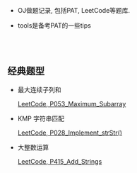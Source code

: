 *	OJ做题记录, 包括PAT, LeetCode等题库.

*	tools是备考PAT的一些tips

<br><br>

##  经典题型

*	最大连续子列和

    [LeetCode, P053_Maximum_Subarray](https://github.com/jJayyyyyyy/OJ/blob/master/LeetCode/001-100/P053_Maximum_Subarray.cpp)

*   KMP 字符串匹配

    [LeetCode, P028_Implement_strStr()](https://github.com/jJayyyyyyy/OJ/blob/master/LeetCode/001-100/P028_Implement_strStr().cpp)
    
*   大整数运算

    [LeetCode, P415_Add_Strings](https://github.com/jJayyyyyyy/OJ/blob/master/LeetCode/401-500/P415_Add_Strings.cpp)
